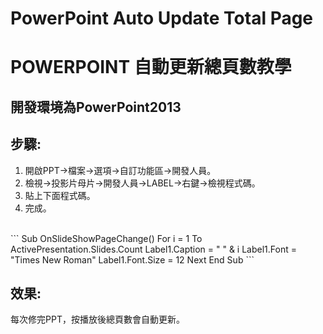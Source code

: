 # PowerPoint Auto Update Total Page
<h1>POWERPOINT 自動更新總頁數教學</h1>
<h2>開發環境為PowerPoint2013</h2>
<h2>步驟:</h2>
<ol>
<li>開啟PPT->檔案->選項->自訂功能區->開發人員。</li>
<li>檢視->投影片母片->開發人員->LABEL->右鍵->檢視程式碼。</li>
<li>貼上下面程式碼。</li>
<li>完成。</li>
</ol>
</br>
```
Sub OnSlideShowPageChange()
    For i = 1 To ActivePresentation.Slides.Count
        Label1.Caption = "  " & i
        Label1.Font = "Times New Roman"
        Label1.Font.Size = 12
    Next
End Sub
```
<h2>效果:</h2>

每次修完PPT，按播放後總頁數會自動更新。

